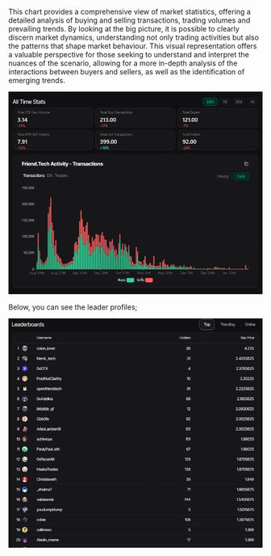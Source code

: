 This chart provides a comprehensive view of market statistics, offering a detailed analysis of buying and selling transactions, trading volumes and prevailing trends. 
By looking at the big picture, it is possible to clearly discern market dynamics, understanding not only trading activities but also the patterns that shape market behaviour. This visual representation offers a valuable perspective for those seeking to understand and interpret the nuances of the scenario, allowing for a more in-depth analysis of the interactions between buyers and sellers, as well as the identification of emerging trends.

![ Gif Friend.tech.Dasboard- all times](image-1.png)

Below, you can see the leader profiles;

![ Gif Friend.tech.Dasboard- Leaderboards](image-2.png)
